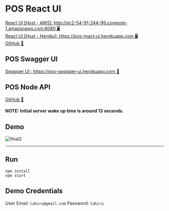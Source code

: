 # POS React UI

[React UI [Host - AWS]:  http://ec2-54-91-244-99.compute-1.amazonaws.com:8080 :desktop_computer:  ](http://ec2-54-91-244-99.compute-1.amazonaws.com:8080/)
<br/>
[React UI [Host - Heroku]:  https://pos-react-ui.herokuapp.com :desktop_computer:  ](https://pos-react-ui.herokuapp.com/)
<br/>
[GitHub :file_folder: ](https://github.com/AshanthaLahiru/pos-react-app)

## POS Swagger UI

[Swagger UI :  https://pos-swagger-ui.herokuapp.com :scroll: ](https://pos-swagger-ui.herokuapp.com/)


## POS Node API

[GitHub :file_folder: ](https://github.com/AshanthaLahiru/pos-api)


#### NOTE: Initial server wake up time is around 13 seconds.

## Demo
![final2](https://user-images.githubusercontent.com/22785263/54862652-eb856600-4d63-11e9-89c0-a8d2f45f2d03.gif)

<hr/>

## Run

`npm install`
<br/>
`npm start`


## Demo Credentials
User Email: `lahiru@gmail.com`
Password: `lahiru`
